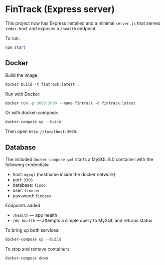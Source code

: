 # FinTrack (Express server)

This project now has Express installed and a minimal `server.js` that serves `index.html` and exposes a `/health` endpoint.

To run:

```powershell
npm start
```

Docker
------

Build the image:

```powershell
docker build -t fintrack:latest .
```

Run with Docker:

```powershell
docker run -p 3000:3000 --name fintrack -d fintrack:latest
```

Or with docker-compose:

```powershell
docker-compose up --build
```

Then open `http://localhost:3000`.

Database
--------

The included `docker-compose.yml` starts a MySQL 8.0 container with the following credentials:

- host: `mysql` (hostname inside the docker network)
- port: `3306`
- database: `findb`
- user: `finuser`
- password: `finpass`

Endpoints added:

- `/health` — app health
- `/db-health` — attempts a simple query to MySQL and returns status

To bring up both services:

```powershell
docker-compose up --build
```

To stop and remove containers:

```powershell
docker-compose down
```
